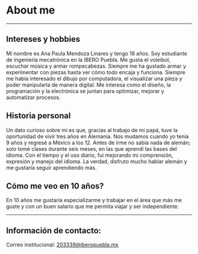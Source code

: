 # About me
---

## Intereses y hobbies

Mi nombre es Ana Paula Mendoza Linares y tengo 18 años. Soy estudiante de ingeniería mecatrónica en la IBERO Puebla. Me gusta el voleibol, escuchar música y armar rompecabezas. 
Siempre me ha gustado armar y experimentar con piezas hasta ver cómo todo encaja y funciona. Siempre me había interesado el dibujo por computadora, el visualizar una pieza y poder manipularla de manera digital. Me interesa como el diseño, la programación y la electrónica se juntan para optimizar, mejorar y automatizar procesos. 

## Historia personal

Un dato curioso sobre mí es que, gracias al trabajo de mi papá, tuve la oportunidad de vivir tres años en Alemania. Nos mudamos cuando yo tenía 9 años y regresé a México a los 12. Antes de irme no sabía nada de alemán; solo tomé clases durante seis meses, en las que aprendí las bases del idioma. Con el tiempo y el uso diario, fui mejorando mi comprensión, expresión y manejo del idioma. La verdad, disfruto mucho hablar alemán y me gustaría seguir aprendiendo más.

## Cómo me veo en 10 años?

En 10 años me gustaría especializarme y trabajar en el área que más me guste y con un buen salario que me permita viajar y ser independiente. 

---
## Información de contacto: 

Correo institucional: 203339@iberopuebla.mx
